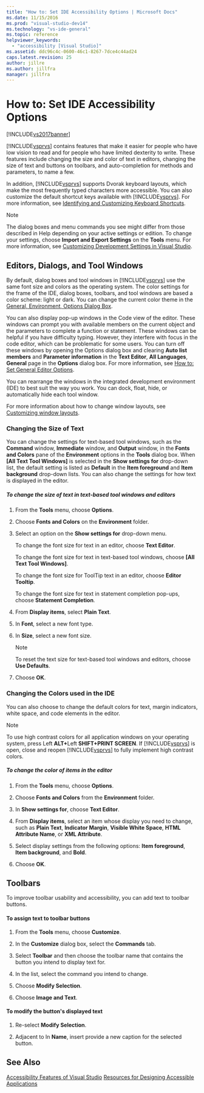 ```yaml
---
title: "How to: Set IDE Accessibility Options | Microsoft Docs"
ms.date: 11/15/2016
ms.prod: "visual-studio-dev14"
ms.technology: "vs-ide-general"
ms.topic: reference
helpviewer_keywords:
  - "accessibility [Visual Studio]"
ms.assetid: ddc96c4c-0600-46c1-8267-7dce4c44ad24
caps.latest.revision: 25
author: jillre
ms.author: jillfra
manager: jillfra
---
```

# How to: Set IDE Accessibility Options
[!INCLUDE[vs2017banner](../../includes/vs2017banner.md)]

[!INCLUDE[vsprvs](../../includes/vsprvs-md.md)] contains features that make it easier for people who have low vision to read and for people who have limited dexterity to write. These features include changing the size and color of text in editors, changing the size of text and buttons on toolbars, and auto-completion for methods and parameters, to name a few.

 In addition, [!INCLUDE[vsprvs](../../includes/vsprvs-md.md)] supports Dvorak keyboard layouts, which make the most frequently typed characters more accessible. You can also customize the default shortcut keys available with [!INCLUDE[vsprvs](../../includes/vsprvs-md.md)]. For more information, see [Identifying and Customizing Keyboard Shortcuts](../../ide/identifying-and-customizing-keyboard-shortcuts-in-visual-studio.md).

> [!NOTE]
> The dialog boxes and menu commands you see might differ from those described in Help depending on your active settings or edition. To change your settings, choose **Import and Export Settings** on the **Tools** menu. For more information, see [Customizing Development Settings in Visual Studio](https://msdn.microsoft.com/22c4debb-4e31-47a8-8f19-16f328d7dcd3).

## Editors, Dialogs, and Tool Windows
 By default, dialog boxes and tool windows in [!INCLUDE[vsprvs](../../includes/vsprvs-md.md)] use the same font size and colors as the operating system. The color settings for the frame of the IDE, dialog boxes, toolbars, and tool windows are based a color scheme: light or dark. You can change the current color theme in the [General, Environment, Options Dialog Box](../../ide/reference/general-environment-options-dialog-box.md).

 You can also display pop-up windows in the Code view of the editor. These windows can prompt you with available members on the current object and the parameters to complete a function or statement. These windows can be helpful if you have difficulty typing. However, they interfere with focus in the code editor, which can be problematic for some users. You can turn off these windows by opening the Options dialog box and clearing **Auto list members** and **Parameter information** in the **Text Editor**, **All Languages**, **General** page in the **Options** dialog box. For more information, see [How to: Set General Editor Options](https://msdn.microsoft.com/704e4a7b-2162-4bed-8a47-f4f6ffec98c2).

 You can rearrange the windows in the integrated development environment (IDE) to best suit the way you work. You can dock, float, hide, or automatically hide each tool window.

 For more information about how to change window layouts, see [Customizing window layouts](../../ide/customizing-window-layouts-in-visual-studio.md).

### Changing the Size of Text
 You can change the settings for text-based tool windows, such as the **Command** window, **Immediate** window, and **Output** window, in the **Fonts and Colors** pane of the **Environment** options in the **Tools** dialog box. When **[All Text Tool Windows]** is selected in the **Show settings for** drop-down list, the default setting is listed as **Default** in the **Item foreground** and **Item background** drop-down lists. You can also change the settings for how text is displayed in the editor.

##### To change the size of text in text-based tool windows and editors

1. From the **Tools** menu, choose **Options**.

2. Choose **Fonts and Colors** on the **Environment** folder.

3. Select an option on the **Show settings for** drop-down menu.

     To change the font size for text in an editor, choose **Text Editor**.

     To change the font size for text in text-based tool windows, choose **[All Text Tool Windows]**.

     To change the font size for ToolTip text in an editor, choose **Editor Tooltip**.

     To change the font size for text in statement completion pop-ups, choose **Statement Completion**.

4. From **Display items**, select **Plain Text**.

5. In **Font**, select a new font type.

6. In **Size**, select a new font size.

    > [!NOTE]
    > To reset the text size for text-based tool windows and editors, choose **Use Defaults**.

7. Choose **OK**.

### Changing the Colors used in the IDE
 You can also choose to change the default colors for text, margin indicators, white space, and code elements in the editor.

> [!NOTE]
> To use high contrast colors for all application windows on your operating system, press Left <strong>ALT+</strong>Left **SHIFT+PRINT SCREEN**. If [!INCLUDE[vsprvs](../../includes/vsprvs-md.md)] is open, close and reopen [!INCLUDE[vsprvs](../../includes/vsprvs-md.md)] to fully implement high contrast colors.

##### To change the color of items in the editor

1. From the **Tools** menu, choose **Options**.

2. Choose **Fonts and Colors** from the **Environment** folder.

3. In **Show settings for**, choose **Text Editor**.

4. From **Display items**, select an item whose display you need to change, such as **Plain Text**, **Indicator Margin**, **Visible White Space**, **HTML Attribute Name**, or **XML Attribute**.

5. Select display settings from the following options: **Item foreground**, **Item background**, and **Bold**.

6. Choose **OK**.

## Toolbars
 To improve toolbar usability and accessibility, you can add text to toolbar buttons.

#### To assign text to toolbar buttons

1. From the **Tools** menu, choose **Customize**.

2. In the **Customize** dialog box, select the **Commands** tab.

3. Select **Toolbar** and then choose the toolbar name that contains the button you intend to display text for.

4. In the list, select the command you intend to change.

5. Choose **Modify Selection**.

6. Choose **Image and Text**.

#### To modify the button's displayed text

1. Re-select **Modify Selection**.

2. Adjacent to In **Name**, insert provide a new caption for the selected button.

## See Also
 [Accessibility Features of Visual Studio](../../ide/reference/accessibility-features-of-visual-studio.md)
 [Resources for Designing Accessible Applications](../../ide/reference/resources-for-designing-accessible-applications.md)
